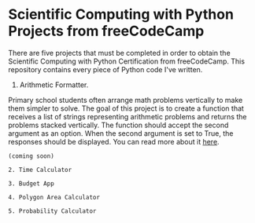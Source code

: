 # Scientific Computing with Python Projects from freeCodeCamp

There are five projects that must be completed in order to obtain the Scientific Computing with Python Certification from freeCodeCamp. This repository contains every piece of Python code I've written.

1. Arithmetic Formatter.

Primary school students often arrange math problems vertically to make them simpler to solve. The goal of this project is to create a function that receives a list of strings representing arithmetic problems and returns the problems stacked vertically. The function should accept the second argument as an option. When the second argument is set to True, the responses should be displayed. You can read more about it [here](https://www.freecodecamp.org/learn/scientific-computing-with-python/scientific-computing-with-python-projects/arithmetic-formatter).



    (coming soon)

    2. Time Calculator
    
    3. Budget App
    
    4. Polygon Area Calculator
    
    5. Probability Calculator
    
